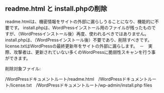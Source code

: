 ## readme.html と install.phpの削除

readme.htmlは、機密情報をサイトの外部に漏らしうることになり、機能的に不要です。
install.phpは、WordPressインストール用のファイルが残ったものですが、（WordPressインストール後）再度、使われるべきではありません。install.phpは、（WordPressインストール後）不要であり、削除すべきです。
license.txtはWordPressの最終更新年をサイトの外部に漏らします。　－　実際、攻撃者は、更新されていない多くのWordPressに脆弱性スキャンを行う事ができます。

削除対象ファイル:

/WordPressドキュメントルート/readme.html　/WordPressドキュメントルート/license.txt　/WordPressドキュメントルート/wp-admin/install.php files
